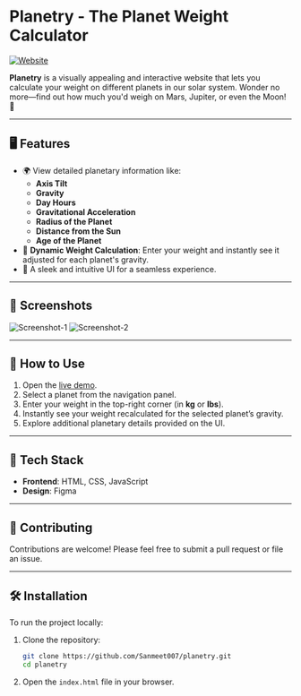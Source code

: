 # **Planetry** - The Planet Weight Calculator  

[![Website](https://img.shields.io/badge/Live-Demo-blue?style=for-the-badge&logo=github)](https://sanmeet007.github.io/planetry/)

**Planetry** is a visually appealing and interactive website that lets you calculate your weight on different planets in our solar system. Wonder no more—find out how much you'd weigh on Mars, Jupiter, or even the Moon! 🚀  

---

## 🖥️ **Features**  

- 🌍 View detailed planetary information like:
  - **Axis Tilt**
  - **Gravity**
  - **Day Hours**
  - **Gravitational Acceleration**
  - **Radius of the Planet**
  - **Distance from the Sun**
  - **Age of the Planet**  
- 🔄 **Dynamic Weight Calculation**: Enter your weight and instantly see it adjusted for each planet's gravity.  
- 🎨 A sleek and intuitive UI for a seamless experience.  

---

## 📸 **Screenshots**  

![Screenshot-1](https://sanmeet007.github.io/public/planetry/screenshot-1.png)
![Screenshot-2](https://sanmeet007.github.io/public/planetry/screenshot-2.png)

---

## 🚀 **How to Use**  

1. Open the [live demo](https://sanmeet007.github.io/planetry/).  
2. Select a planet from the navigation panel.  
3. Enter your weight in the top-right corner (in **kg** or **lbs**).  
4. Instantly see your weight recalculated for the selected planet’s gravity.  
5. Explore additional planetary details provided on the UI.  

---

## 🔧 **Tech Stack**  

- **Frontend**: HTML, CSS, JavaScript  
- **Design**: Figma  

---

## 🌟 **Contributing**  

Contributions are welcome! Please feel free to submit a pull request or file an issue.  

---

## 🛠️ **Installation**  

To run the project locally:  

1. Clone the repository:  
   ```bash
   git clone https://github.com/Sanmeet007/planetry.git
   cd planetry
   ```
2. Open the `index.html` file in your browser.  
